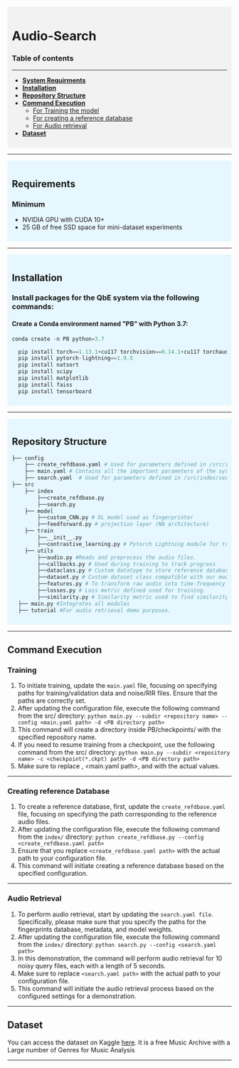 <div style="background-color: #f2f2f2; padding: 10px;">

  # Audio-Search

### Table of contents 
----------------------------------------------------------------------
* [**System Requirments**](#requirements)
* [**Installation**](#installation)
* [**Repository Structure**](#repository-structure)
* [**Command Execution**](#command-execution)
    * [For Training the model](#training)
    * [For creating a reference database](#creating-reference-database)
    * [For Audio retrieval](#audio-retrieval)
* [**Dataset**](#dataset)
</div>

---------------------------------------------------------------------------------------------------------------------------
<div style="background-color: #e6f7ff; padding: 10px;">

## Requirements
### Minimum
* NVIDIA GPU with CUDA 10+
* 25 GB of free SSD space for mini-dataset experiments
</div>


--------------------------------------------------------------------------------------------------------------------------
<div style="background-color: #e6f7ff; padding: 10px;">

## Installation
### Install packages for the QbE system via the following commands:
#### Create a Conda environment named "PB" with Python 3.7:
   ```python
   conda create -n PB python=3.7
```
 ```python
   pip install torch==1.13.1+cu117 torchvision==0.14.1+cu117 torchaudio==0.13.1 --extra-index-url https://download.pytorch.org/whl/cu117
   pip install pytorch-lightning==1.9.5
   pip install natsort
   pip install scipy
   pip install matplotlib 
   pip install faiss
   pip install tensorboard
  ```
</div>

------------------------------------------------------------------------------------------------------------------------------------
<div style="background-color: #e6f7ff; padding: 10px;">

## Repository Structure

```python
├── config
    ├── create_refdbase.yaml # Used for parameters defined in /src/index/create_refdbase.
    ├── main.yaml # Contains all the important parameters of the system and is used for parameters defined in main.py. 
    ├── search.yaml  # Used for parameters defined in /src/index/search.py.
├── src
    ├── index
        ├──create_refdbase.py
        ├──search.py
    ├── model
        ├──custom_CNN.py # DL model used as fingerprinter
        ├──feedforward.py # projection layer (NN architecture)
    ├── train
        ├──__init__.py
        ├──contrastive_learning.py # Pytorch Lightning module for training the model.
    ├── utils
        ├──audio.py #Reads and preprocess the audio files.
        ├──callbacks.py # Used during training to track progress
        ├──dataclass.py # Custom datatype to store reference database. Helps in fast appending to numpy array.
        ├──dataset.py # Custom dataset class compatible with our model training.
        ├──features.py # To transform raw audio into time-frequency representation.
        ├──losses.py # Loss metric defined used for training.
        ├──similarity.py # Similarity metric used to find similarity between embeddings during training.
  ├── main.py #Integrates all modules
  ├── tutorial #For audio retrieval demo purposes.
```
</div>


--------------------------------------------------------------------------------------------
## Command Execution 
### Training
1. To initiate training, update the `main.yaml` file, focusing on specifying paths for training/validation data and noise/RIR files. Ensure that the paths are correctly set.
2. After updating the configuration file, execute the following command from the src/ directory: `python main.py --subdir <repository name> --config <main.yaml
   path> -d <PB directory path>`
3. This command will create a directory inside PB/checkpoints/ with the specified repository name.
4. If you need to resume training from a checkpoint, use the following command from the src/ directory: `python main.py --subdir <repository name> -c <checkpoint(*.ckpt)
   path> -d <PB directory path>`
5. Make sure to replace <repository name>, <main.yaml path>, and <PB directory path> with the actual values. 
---------------------------------------------------------------------------------------------------------------------
### Creating reference Database
1. To create a reference database, first, update the `create_refdbase.yaml` file, focusing on specifying the path corresponding to the reference audio files.
2. After updating the configuration file, execute the following command from the `index/` directory: `python create_refdbase.py --config <create_refdbase.yaml path>`
3. Ensure that you replace `<create_refdbase.yaml path>` with the actual path to your configuration file.
4. This command will initiate creating a reference database based on the specified configuration.
--------------------------------------------------------------------------------------------------------------------
### Audio Retrieval
1. To perform audio retrieval, start by updating the `search.yaml file`. Specifically, please make sure that you specify the paths for the fingerprints database, metadata, and model weights.
2. After updating the configuration file, execute the following command from the `index/` directory: `python search.py --config <search.yaml path>`
3. In this demonstration, the command will perform audio retrieval for 10 noisy query files, each with a length of 5 seconds.
4. Make sure to replace `<search.yaml path>` with the actual path to your configuration file.
5. This command will initiate the audio retrieval process based on the configured settings for a demonstration.
   
------------------------------------------------------------------------------------------------------------------------------
## Dataset
You can access the dataset on Kaggle [here](https://www.kaggle.com/datasets/imsparsh/fma-free-music-archive-small-medium?select=fma_medium).
It is a free Music Archive with a Large number of Genres for Music Analysis

-----------------------------------------------------------------------------------------------------------------------------------------------------------
